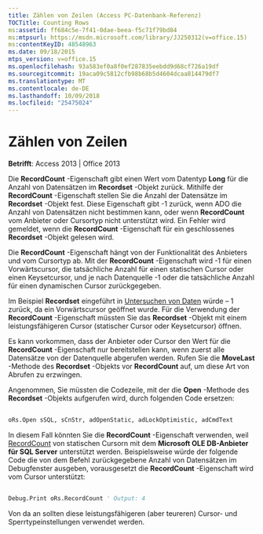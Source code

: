 ```yaml
---
title: Zählen von Zeilen (Access PC-Datenbank-Referenz)
TOCTitle: Counting Rows
ms:assetid: ff684c5e-7f41-0dae-beea-f5c71f79bd84
ms:mtpsurl: https://msdn.microsoft.com/library/JJ250312(v=office.15)
ms:contentKeyID: 48548963
ms.date: 09/18/2015
mtps_version: v=office.15
ms.openlocfilehash: 93a583ef0a8f0ef287835eebdd9d68cf726a19df
ms.sourcegitcommit: 19aca09c5812cfb98b68b5d4604dcaa814479df7
ms.translationtype: MT
ms.contentlocale: de-DE
ms.lasthandoff: 10/09/2018
ms.locfileid: "25475024"
---
```

# <a name="counting-rows"></a>Zählen von Zeilen


**Betrifft**: Access 2013 | Office 2013

Die **RecordCount** -Eigenschaft gibt einen Wert vom Datentyp **Long** für die Anzahl von Datensätzen im **Recordset** -Objekt zurück. Mithilfe der **RecordCount** -Eigenschaft stellen Sie die Anzahl der Datensätze im **Recordset** -Objekt fest. Diese Eigenschaft gibt -1 zurück, wenn ADO die Anzahl von Datensätzen nicht bestimmen kann, oder wenn **RecordCount** vom Anbieter oder Cursortyp nicht unterstützt wird. Ein Fehler wird gemeldet, wenn die **RecordCount** -Eigenschaft für ein geschlossenes **Recordset** -Objekt gelesen wird.

Die **RecordCount** -Eigenschaft hängt von der Funktionalität des Anbieters und vom Cursortyp ab. Mit der **RecordCount** -Eigenschaft wird -1 für einen Vorwärtscursor, die tatsächliche Anzahl für einen statischen Cursor oder einen Keysetcursor, und je nach Datenquelle -1 oder die tatsächliche Anzahl für einen dynamischen Cursor zurückgegeben.

Im Beispiel **Recordset** eingeführt in [Untersuchen von Daten](chapter-3-examining-data.md) würde – 1 zurück, da ein Vorwärtscursor geöffnet wurde. Für die Verwendung der **RecordCount** -Eigenschaft müssten Sie das **Recordset** -Objekt mit einem leistungsfähigeren Cursor (statischer Cursor oder Keysetcursor) öffnen.

Es kann vorkommen, dass der Anbieter oder Cursor den Wert für die **RecordCount** -Eigenschaft nur bereitstellen kann, wenn zuerst alle Datensätze von der Datenquelle abgerufen werden. Rufen Sie die **MoveLast** -Methode des **Recordset** -Objekts vor **RecordCount** auf, um diese Art von Abrufen zu erzwingen.

Angenommen, Sie müssten die Codezeile, mit der die **Open** -Methode des **Recordset** -Objekts aufgerufen wird, durch folgenden Code ersetzen:

```vb 
 
oRs.Open sSQL, sCnStr, adOpenStatic, adLockOptimistic, adCmdText 
```

In diesem Fall könnten Sie die **RecordCount** -Eigenschaft verwenden, weil [RecordCount](microsoft-ole-db-provider-for-sql-server.md) von statischen Cursorn mit dem **Microsoft OLE DB-Anbieter für SQL Server** unterstützt werden. Beispielsweise würde der folgende Code die von dem Befehl zurückgegebene Anzahl von Datensätzen im Debugfenster ausgeben, vorausgesetzt die **RecordCount** -Eigenschaft wird vom Cursor unterstützt:

```vb 
 
Debug.Print oRs.RecordCount ' Output: 4 
```

Von da an sollten diese leistungsfähigeren (aber teureren) Cursor- und Sperrtypeinstellungen verwendet werden.

